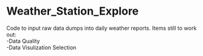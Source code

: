 # Weather_Station_Explore
Code to input raw data dumps into daily weather reports.
Items still to work out:
<br/>-Data Quality
<br/>-Data Visulization Selection

